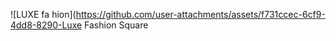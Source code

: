 ![LUXE fa hion](https://github.com/user-attachments/assets/f731ccec-6cf9-4dd8-8290-Luxe Fashion Square

